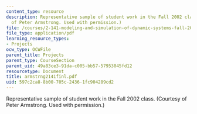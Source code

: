 ```yaml
---
content_type: resource
description: Representative sample of student work in the Fall 2002 class. (Courtesy
  of Peter Armstrong. Used with permission.)
file: /courses/2-141-modeling-and-simulation-of-dynamic-systems-fall-2006/597c2ca88b00705c24361fc904289cd2_armstrng2141finl.pdf
file_type: application/pdf
learning_resource_types:
- Projects
ocw_type: OCWFile
parent_title: Projects
parent_type: CourseSection
parent_uid: 49a83ce3-91da-c005-bb57-57953045fd12
resourcetype: Document
title: armstrng2141finl.pdf
uid: 597c2ca8-8b00-705c-2436-1fc904289cd2
---
```

Representative sample of student work in the Fall 2002 class. (Courtesy of Peter Armstrong. Used with permission.)

